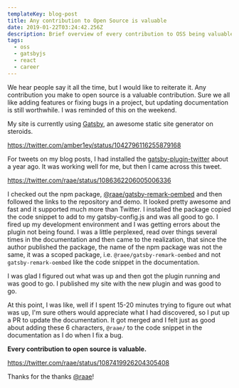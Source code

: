 ```yaml
---
templateKey: blog-post
title: Any contribution to Open Source is valuable
date: 2019-01-22T03:24:42.256Z
description: Brief overview of every contribution to OSS being valuable.
tags:
  - oss
  - gatsbyjs
  - react
  - career
---
```

We hear people say it all the time, but I would like to reiterate it. Any contribution you make to open source is a valuable contribution. Sure we all like adding features or fixing bugs in a project, but updating documentation is still worthwhile. I was reminded of this on the weekend.

My site is currently using [Gatsby](https://gatsbyjs.org), an awesome static site generator on steroids.

https://twitter.com/amber1ey/status/1042796116255879168

For tweets on my blog posts, I had installed the [gatsby-plugin-twitter](https://www.gatsbyjs.org/packages/gatsby-plugin-twitter/) about a year ago. It was working well for me, but then I came across this tweet.

https://twitter.com/raae/status/1086362206005006336

I checked out the npm package, [@raae/gatsby-remark-oembed](https://www.npmjs.com/package/@raae/gatsby-remark-oembed) and then followed the links to the repository and demo. It looked pretty awesome and fast and it supported much more than Twitter. I installed the package copied the code snippet to add to my gatsby-config.js and was all good to go. I fired up my development environment and I was getting errors about the plugin not being found. I was a little perplexed, read over things several times in the documentation and then came to the realization, that since the author published the package, the name of the npm package was not the same, it was a scoped package, i.e. `@raee/gatsby-remark-oembed` and not `gatsby-remark-oembed` like the code snippet in the documentation.

I was glad I figured out what was up and then got the plugin running and was good to go. I published my site with the new plugin and was good to go.

At this point, I was like, well if I spent 15-20 minutes trying to figure out what was up, I'm sure others would appreciate what I had discovered, so I put up a PR to update the documentation. It got merged and I felt just as good about adding these 6 characters, `@raae/` to the code snippet in the documentation as I do when I fix a bug.

**Every contribution to open source is valuable.**

https://twitter.com/raae/status/1087419926204305408

Thanks for the thanks [@raae](https://twitter.com/raae)!

